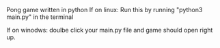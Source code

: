 Pong game written in python
If on linux:
Run this by running "python3 main.py" in the terminal

If on winodws:
doulbe click your main.py file and game should open right up.
